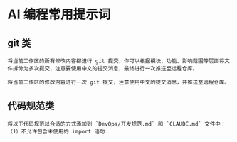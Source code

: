 # AI 编程常用提示词

## git 类

```text
将当前工作区的所有修改内容都进行 git 提交，你可以根据模块、功能、影响范围等层面将文件拆分为多次提交，注意要使用中文的提交消息，最终进行一次推送至远程仓库。
```

```text
将当前工作区的修改内容进行一次 git 提交，注意使用中文的提交消息，并推送至远程仓库。
```


## 代码规范类

```text
将以下代码规范以合适的方式添加到 `DevOps/开发规范.md` 和 `CLAUDE.md` 文件中：
（1）不允许包含未使用的 import 语句
```